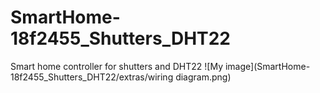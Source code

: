 # SmartHome-18f2455_Shutters_DHT22
Smart home controller for shutters and DHT22
![My image](SmartHome-18f2455_Shutters_DHT22/extras/wiring diagram.png)
